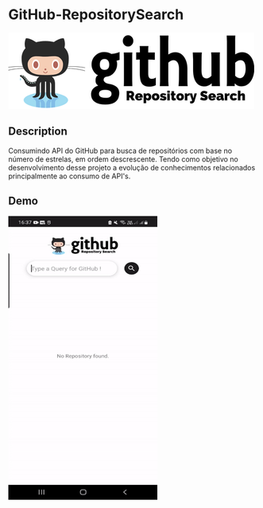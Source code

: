 # GitHub-RepositorySearch

![logo](https://github.com/pabloreis5/GitHub-RepositorySearch/blob/main/app/src/main/res/drawable/repositorysearch.png)

## Description
Consumindo API do GitHub para busca de repositórios com base no número de estrelas, em ordem descrescente.
Tendo como objetivo no desenvolvimento desse projeto a evolução de conhecimentos relacionados principalmente ao consumo de API's.

## Demo
<img src="https://github.com/pabloreis5/GitHub-RepositorySearch/blob/main/demo.gif" width="300" height="570"/>

